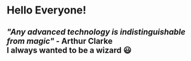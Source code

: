 # Hello Everyone!

## <i>"Any advanced technology is indistinguishable from magic"</i> - Arthur Clarke </br> I always wanted to be a wizard 😃
